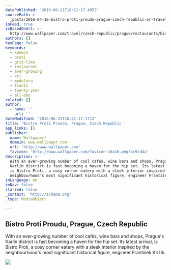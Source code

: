 ```yaml
---
datePublished: '2016-06-21T18:21:17.495Z'
sourcePath: >-
  _posts/2016-04-16-bistro-proti-proudu-prague-czech-republic-or-travel-or-wallp.md
inFeed: true
isBasedOnUrl: >-
  http://www.wallpaper.com/travel/czech-republic/prague/restaurants/bistro-proti-proudu
authors: []
hasPage: false
keywords:
  - konecn
  - proti
  - grid-like
  - restaurant
  - ever-growing
  - kri
  - modulora
  - franti
  - twenty-year
  - all-day
related: []
author:
  - name: ''
    url: ''
dateModified: '2016-06-21T18:21:17.171Z'
title: 'Bistro Proti Proudu, Prague, Czech Republic '
app_links: []
publisher:
  name: Wallpaper*
  domain: www.wallpaper.com
  url: 'http://www.wallpaper.com'
  favicon: 'http://www.wallpaper.com/favicon-16x16.png?4c9cd4a'
description: >-
  With an ever-growing number of cool cafés, wine bars and shops, Prague's
  Karlín district is fast becoming a haven for the hip set. Its latest arrival,
  is Bistro Proti, a cosy corner eatery with a sleek interior inspired by the
  neighbourhood's most significant historical figure, engineer František Križík.
inLanguage: en
inNav: false
starred: false
_context: 'http://schema.org'
_type: MediaObject

---
```

<article style=""><h1>Bistro Proti Proudu, Prague, Czech Republic </h1><p>With an ever-growing number of cool cafés, wine bars and shops, Prague's Karlín district is fast becoming a haven for the hip set. Its latest arrival, is Bistro Proti, a cosy corner eatery with a sleek interior inspired by the neighbourhood's most significant historical figure, engineer František Križík.</p><img src="https://s3-us-west-2.amazonaws.com/the-grid-img/p/b1fd22919c3e43a0e413c38e19bb8ca598161339.jpg" /></article>
